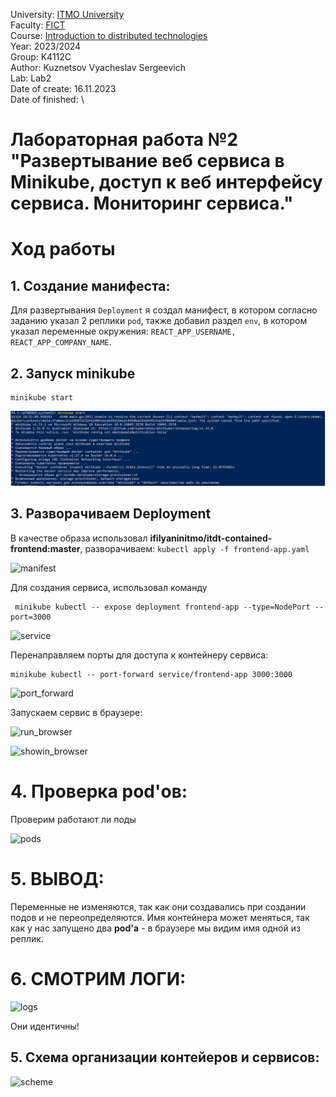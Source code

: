 University: [ITMO University](https://itmo.ru/ru/) \
Faculty: [FICT](https://fict.itmo.ru) \
Course: [Introduction to distributed technologies](https://github.com/itmo-ict-faculty/introduction-to-distributed-technologies) \
Year: 2023/2024\
Group: K4112C\
Author: Kuznetsov Vyacheslav Sergeevich \
Lab: Lab2 \
Date of create: 16.11.2023 \
Date of finished:   \

# Лабораторная работа №2 "Развертывание веб сервиса в Minikube, доступ к веб интерфейсу сервиса. Мониторинг сервиса."

# Ход работы

## 1. Cоздание манифеста:
Для развертывания `Deployment` я создал манифест, в котором согласно заданию указал 
2 реплики `pod`, также добавил раздел `env`, в котором указал переменные окружения: 
`REACT_APP_USERNAME, REACT_APP_COMPANY_NAME`.

## 2. Запуск minikube
```
minikube start
```

![minikube](img/1.PNG) 

## 3. Разворачиваем  Deployment 
В качестве образа использовал **ifilyaninitmo/itdt-contained-frontend:master**, разворачиваем:
```kubectl apply -f frontend-app.yaml```

![manifest](img/2.PNG) 

Для создания сервиса, использовал команду
```
 minikube kubectl -- expose deployment frontend-app --type=NodePort --port=3000
```

![service](img/3.PNG) 

Перенаправляем порты для доступа к контейнеру сервиса:
```
minikube kubectl -- port-forward service/frontend-app 3000:3000
```
![port_forward](img/4.PNG)

Запускаем сервис в браузере:

![run_browser](img/5.PNG)

![showin_browser](img/6.PNG)

# 4. Проверка **pod'ов**:
Проверим работают ли поды

![pods](img/7.PNG)

# 5. ВЫВОД:
Переменные не изменяются, так как они создавались при создании подов и не переопределяются. 
Имя контейнера может меняться, так как у нас запущено два **pod'a** - в браузере мы видим имя одной из реплик.

# 6. СМОТРИМ ЛОГИ:
![logs](img/8.PNG)

Они идентичны!

## 5. Схема организации контейеров и сервисов:

![scheme](img/9.PNG)








